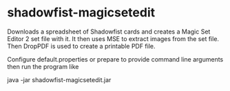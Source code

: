 # shadowfist-magicsetedit

Downloads a spreadsheet of Shadowfist cards and creates a Magic
Set Editor 2 set file with it. It then uses MSE to extract images
from the set file. Then DropPDF is used to create a printable PDF
file.

Configure default.properties or prepare to provide command line
arguments then run the program like

java -jar shadowfist-magicsetedit.jar